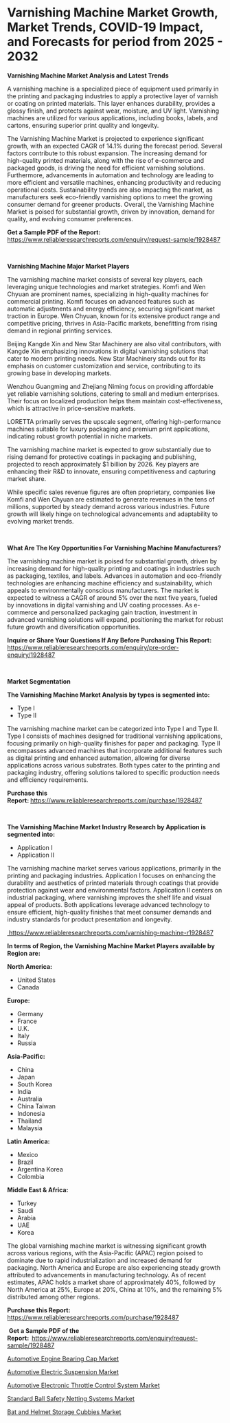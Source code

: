 <p><h1>Varnishing Machine Market Growth, Market Trends, COVID-19 Impact, and Forecasts for period from 2025 - 2032</h1></p><p><strong>Varnishing Machine Market Analysis and Latest Trends</strong></p>
<p><p>A varnishing machine is a specialized piece of equipment used primarily in the printing and packaging industries to apply a protective layer of varnish or coating on printed materials. This layer enhances durability, provides a glossy finish, and protects against wear, moisture, and UV light. Varnishing machines are utilized for various applications, including books, labels, and cartons, ensuring superior print quality and longevity.</p><p>The Varnishing Machine Market is projected to experience significant growth, with an expected CAGR of 14.1% during the forecast period. Several factors contribute to this robust expansion. The increasing demand for high-quality printed materials, along with the rise of e-commerce and packaged goods, is driving the need for efficient varnishing solutions. Furthermore, advancements in automation and technology are leading to more efficient and versatile machines, enhancing productivity and reducing operational costs. Sustainability trends are also impacting the market, as manufacturers seek eco-friendly varnishing options to meet the growing consumer demand for greener products. Overall, the Varnishing Machine Market is poised for substantial growth, driven by innovation, demand for quality, and evolving consumer preferences.</p></p>
<p><strong>Get a Sample PDF of the Report:&nbsp;</strong> <a href="https://www.reliableresearchreports.com/enquiry/request-sample/1928487?utm_campaign=3316&utm_medium=2&utm_source=Github&utm_content=ia&utm_term=29032025&utm_id=varnishing-machine">https://www.reliableresearchreports.com/enquiry/request-sample/1928487</a></p>
<p>&nbsp;</p>
<p><strong>Varnishing Machine Major Market Players</strong></p>
<p><p>The varnishing machine market consists of several key players, each leveraging unique technologies and market strategies. Komfi and Wen Chyuan are prominent names, specializing in high-quality machines for commercial printing. Komfi focuses on advanced features such as automatic adjustments and energy efficiency, securing significant market traction in Europe. Wen Chyuan, known for its extensive product range and competitive pricing, thrives in Asia-Pacific markets, benefitting from rising demand in regional printing services. </p><p>Beijing Kangde Xin and New Star Machinery are also vital contributors, with Kangde Xin emphasizing innovations in digital varnishing solutions that cater to modern printing needs. New Star Machinery stands out for its emphasis on customer customization and service, contributing to its growing base in developing markets. </p><p>Wenzhou Guangming and Zhejiang Niming focus on providing affordable yet reliable varnishing solutions, catering to small and medium enterprises. Their focus on localized production helps them maintain cost-effectiveness, which is attractive in price-sensitive markets.</p><p>LORETTA primarily serves the upscale segment, offering high-performance machines suitable for luxury packaging and premium print applications, indicating robust growth potential in niche markets.</p><p>The varnishing machine market is expected to grow substantially due to rising demand for protective coatings in packaging and publishing, projected to reach approximately $1 billion by 2026. Key players are enhancing their R&D to innovate, ensuring competitiveness and capturing market share.</p><p>While specific sales revenue figures are often proprietary, companies like Komfi and Wen Chyuan are estimated to generate revenues in the tens of millions, supported by steady demand across various industries. Future growth will likely hinge on technological advancements and adaptability to evolving market trends.</p></p>
<p>&nbsp;</p>
<p><strong>What Are The Key Opportunities For Varnishing Machine Manufacturers?</strong></p>
<p><p>The varnishing machine market is poised for substantial growth, driven by increasing demand for high-quality printing and coatings in industries such as packaging, textiles, and labels. Advances in automation and eco-friendly technologies are enhancing machine efficiency and sustainability, which appeals to environmentally conscious manufacturers. The market is expected to witness a CAGR of around 5% over the next five years, fueled by innovations in digital varnishing and UV coating processes. As e-commerce and personalized packaging gain traction, investment in advanced varnishing solutions will expand, positioning the market for robust future growth and diversification opportunities.</p></p>
<p><strong>Inquire or Share Your Questions If Any Before Purchasing This Report:</strong> <a href="https://www.reliableresearchreports.com/enquiry/pre-order-enquiry/1928487?utm_campaign=3316&utm_medium=2&utm_source=Github&utm_content=ia&utm_term=29032025&utm_id=varnishing-machine">https://www.reliableresearchreports.com/enquiry/pre-order-enquiry/1928487</a></p>
<p>&nbsp;</p>
<p><strong>Market Segmentation</strong></p>
<p><strong>The Varnishing Machine Market Analysis by types is segmented into:</strong></p>
<p><ul><li>Type I</li><li>Type II</li></ul></p>
<p><p>The varnishing machine market can be categorized into Type I and Type II. Type I consists of machines designed for traditional varnishing applications, focusing primarily on high-quality finishes for paper and packaging. Type II encompasses advanced machines that incorporate additional features such as digital printing and enhanced automation, allowing for diverse applications across various substrates. Both types cater to the printing and packaging industry, offering solutions tailored to specific production needs and efficiency requirements.</p></p>
<p><strong>Purchase this Report:&nbsp;</strong><a href="https://www.reliableresearchreports.com/purchase/1928487?utm_campaign=3316&utm_medium=2&utm_source=Github&utm_content=ia&utm_term=29032025&utm_id=varnishing-machine">https://www.reliableresearchreports.com/purchase/1928487</a></p>
<p>&nbsp;</p>
<p><strong>The Varnishing Machine Market Industry Research by Application is segmented into:</strong></p>
<p><ul><li>Application I</li><li>Application II</li></ul></p>
<p><p>The varnishing machine market serves various applications, primarily in the printing and packaging industries. Application I focuses on enhancing the durability and aesthetics of printed materials through coatings that provide protection against wear and environmental factors. Application II centers on industrial packaging, where varnishing improves the shelf life and visual appeal of products. Both applications leverage advanced technology to ensure efficient, high-quality finishes that meet consumer demands and industry standards for product presentation and longevity.</p></p>
<p><a href="https://www.reliableresearchreports.com/varnishing-machine-r1928487?utm_campaign=3316&utm_medium=2&utm_source=Github&utm_content=ia&utm_term=29032025&utm_id=varnishing-machine">&nbsp;https://www.reliableresearchreports.com/varnishing-machine-r1928487</a></p>
<p><strong>In terms of Region, the Varnishing Machine Market Players available by Region are:</strong></p>
<p>
    <p> <strong> North America: </strong>
        <ul>
            <li>United States</li>
            <li>Canada</li>
        </ul>
        </p> 
    <p> <strong> Europe: </strong>
        <ul>
            <li>Germany</li>
            <li>France</li>
            <li>U.K.</li>
            <li>Italy</li>
            <li>Russia</li>
        </ul>
        </p> 
    <p> <strong> Asia-Pacific: </strong>
        <ul>
            <li>China</li>
            <li>Japan</li>
            <li>South Korea</li>
            <li>India</li>
            <li>Australia</li>
            <li>China Taiwan</li>
            <li>Indonesia</li>
            <li>Thailand</li>
            <li>Malaysia</li>
        </ul>
        </p> 
    <p> <strong> Latin America: </strong>
        <ul>
            <li>Mexico</li>
            <li>Brazil</li>
            <li>Argentina Korea</li>
            <li>Colombia</li>
        </ul>
        </p> 
    <p> <strong> Middle East & Africa: </strong>
        <ul>
            <li>Turkey</li>
            <li>Saudi</li>
            <li>Arabia</li>
            <li>UAE</li>
            <li>Korea</li>
        </ul>
    </p>
    </p>
<p><p>The global varnishing machine market is witnessing significant growth across various regions, with the Asia-Pacific (APAC) region poised to dominate due to rapid industrialization and increased demand for packaging. North America and Europe are also experiencing steady growth attributed to advancements in manufacturing technology. As of recent estimates, APAC holds a market share of approximately 40%, followed by North America at 25%, Europe at 20%, China at 10%, and the remaining 5% distributed among other regions.</p></p>
<p><strong>Purchase this Report: </strong><a href="https://www.reliableresearchreports.com/purchase/1928487?utm_campaign=3316&utm_medium=2&utm_source=Github&utm_content=ia&utm_term=29032025&utm_id=varnishing-machine">https://www.reliableresearchreports.com/purchase/1928487</a></p>
<p>&nbsp;<strong>Get a Sample PDF of the Report:&nbsp;&nbsp;</strong><a href="https://www.reliableresearchreports.com/enquiry/request-sample/1928487?utm_campaign=3316&utm_medium=2&utm_source=Github&utm_content=ia&utm_term=29032025&utm_id=varnishing-machine">https://www.reliableresearchreports.com/enquiry/request-sample/1928487</a></p>
<p><strong></strong></p>
<p><p><a href="https://github.com/micbotam/Market-Research-Report-List-1/blob/main/automotive-engine-bearing-cap-market.md?utm_campaign=3316&utm_medium=2&utm_source=Github&utm_content=ia&utm_term=29032025&utm_id=varnishing-machine">Automotive Engine Bearing Cap Market</a></p><p><a href="https://github.com/ngozudapshi/Market-Research-Report-List-1/blob/main/automotive-electric-suspension-market.md?utm_campaign=3316&utm_medium=2&utm_source=Github&utm_content=ia&utm_term=29032025&utm_id=varnishing-machine">Automotive Electric Suspension Market</a></p><p><a href="https://github.com/scaseiargas/Market-Research-Report-List-1/blob/main/automotive-electronic-throttle-control-system-market.md?utm_campaign=3316&utm_medium=2&utm_source=Github&utm_content=ia&utm_term=29032025&utm_id=varnishing-machine">Automotive Electronic Throttle Control System Market</a></p><p><a href="https://github.com/shadnfamoza/Market-Research-Report-List-1/blob/main/standard-ball-safety-netting-systems-market.md?utm_campaign=3316&utm_medium=2&utm_source=Github&utm_content=ia&utm_term=29032025&utm_id=varnishing-machine">Standard Ball Safety Netting Systems Market</a></p><p><a href="https://github.com/samesdufloiw/Market-Research-Report-List-1/blob/main/bat-and-helmet-storage-cubbies-market.md?utm_campaign=3316&utm_medium=2&utm_source=Github&utm_content=ia&utm_term=29032025&utm_id=varnishing-machine">Bat and Helmet Storage Cubbies Market</a></p></p>